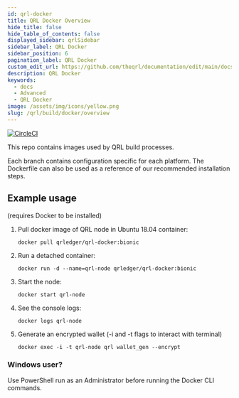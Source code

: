 ```yaml
---
id: qrl-docker
title: QRL Docker Overview
hide_title: false
hide_table_of_contents: false
displayed_sidebar: qrlSidebar
sidebar_label: QRL Docker
sidebar_position: 6
pagination_label: QRL Docker
custom_edit_url: https://github.com/theqrl/documentation/edit/main/docs/Build/Docker/qrl-docker.md
description: QRL Docker
keywords:
  - docs
  - Advanced
  - QRL Docker
image: /assets/img/icons/yellow.png
slug: /qrl/build/docker/overview
---
```


[![CircleCI](https://circleci.com/gh/theQRL/qrl-docker.svg?style=svg)](https://circleci.com/gh/theQRL/qrl-docker)

This repo contains images used by QRL build processes.

Each branch contains configuration specific for each platform. The Dockerfile can also be used as a reference of our recommended installation steps.

## Example usage

(requires Docker to be installed)

1. Pull docker image of QRL node in Ubuntu 18.04 container:

    ``docker pull qrledger/qrl-docker:bionic``

2. Run a detached container:

    ``docker run -d --name=qrl-node qrledger/qrl-docker:bionic``

3. Start the node:

    ``docker start qrl-node``

4. See the console logs:

    ``docker logs qrl-node``

5. Generate an encrypted wallet (-i and -t flags to interact with terminal)

    ``docker exec -i -t qrl-node qrl wallet_gen --encrypt``


### Windows user?

Use PowerShell run as an Administrator before running the Docker CLI commands.